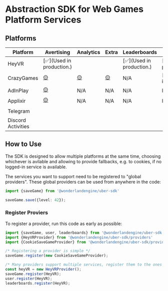 # Abstraction SDK for Web Games Platform Services

## Platforms

| **Platform** | **Avertising**           | **Analytics** | **Extra** | **Leaderboards** | **Purchases** | **SaveGame** | **User** |
|--------------|--------------------------|---------------|-----------|------------------|---------------|--------------|----------|
| HeyVR        |[✅](Used in production.) |               |           |[✅](Used in production.) |[✅](Used in production.) |[✅](Used in production.) | [✅](Used in production.) |
| CrazyGames   |[🟡](Implemented.)|[🟡](Implemented.)|[🟡](Implemented.)|N/A|[❌](Not implemented.)|[🟡](Implemented.)|[🟡](Implemented.)|
| AdInPlay     |[🟡](Implemented.)|N/A|N/A|N/A|N/A|N/A|N/A|
| Applixir     |[🟡](Implemented.)|N/A|N/A|N/A|N/A|N/A|N/A|
| Telegram     |                          |               |           |                  |               |              |[🟡](Implemented.)|
| Discord Activities |                          |               |           |                  |               |              | |

## How to Use

The SDK is designed to allow multiple platforms at the same time, choosing whichever is avilable
and allowing to provide fallbacks, e.g. to cookies, if no logged-in service is available.

The services you want to support need to be registered to "global providers". These global
providers can be used from anywhere in the code:

```ts
import {saveGame} from '@wonderlandengine/uber-sdk'

saveGame.save({level: 42});
```

### Register Proviers

To register a provider, run this code as early as possible:

```ts
import {saveGame, user, leaderboards} from '@wonderlandengine/uber-sdk'
import {HeyVRProvider} from '@wonderlandengine/uber-sdk/providers'
import {CookieSaveGameProvider} from '@wonderlandengine/uber-sdk/providers'

/* Registering a provider is simple */
saveGame.register(new CookieSaveGameProvider);

/* Many providers support multiple services, register them to the ones you use: */
const heyVR = new HeyVRProvider();
saveGame.register(HeyVR);
user.register(HeyVR);
leaderboards.register(HeyVR);
```
